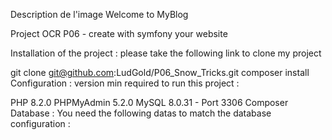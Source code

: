 Description de l'image
Welcome to MyBlog

Project OCR P06 - create with symfony your website

Installation of the project :
please take the following link to clone my project

git clone git@github.com:LudGold/P06_Snow_Tricks.git
composer install
Configuration :
version min required to run this project :

PHP 8.2.0
PHPMyAdmin 5.2.0
MySQL 8.0.31 - Port 3306
Composer
Database :
You need the following datas to match the database configuration :



